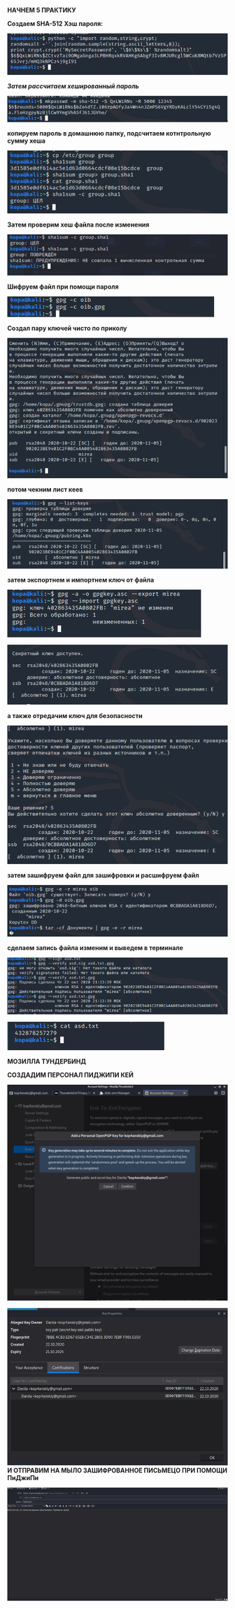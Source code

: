 **НАЧНЕМ 5 ПРАКТИКУ**

**Создаем SHA-512 Хэш пароля:**

![](https://raw.githubusercontent.com/kop4anskiy/prac5/main/1.png)

***Затем рассчитаем хешированный пароль***

![](https://raw.githubusercontent.com/kop4anskiy/prac5/main/2.png)

**копируем пароль в домашнюю папку, подсчитаем котнтрольную сумму хеша**

![](https://raw.githubusercontent.com/kop4anskiy/prac5/main/3.png)

**Затем проверим хеш файла после изменения**

![](https://raw.githubusercontent.com/kop4anskiy/prac5/main/4.png)

**Шифруем файл при помощи пароля**

![](https://raw.githubusercontent.com/kop4anskiy/prac5/main/5.png)

**Создал пару ключей чисто по приколу**

![](https://raw.githubusercontent.com/kop4anskiy/prac5/main/6.png)

**потом чекним лист кеев**

![](https://raw.githubusercontent.com/kop4anskiy/prac5/main/7.png)

**затем экспортнем и импортнем ключ от файла**

![](https://raw.githubusercontent.com/kop4anskiy/prac5/main/8.png)

![](https://raw.githubusercontent.com/kop4anskiy/prac5/main/9.png)

**а также отредачим ключ для безопасности**

![](https://raw.githubusercontent.com/kop4anskiy/prac5/main/10.png)

**затем зашифруем файл для зашифровки и расшифруем файл**

![](https://raw.githubusercontent.com/kop4anskiy/prac5/main/11.png)

**сделаем запись файла изменим и выведем в терминале**

![](https://raw.githubusercontent.com/kop4anskiy/prac5/main/12.png)

![](https://raw.githubusercontent.com/kop4anskiy/prac5/main/13.png)

**МОЗИЛЛА ТУНДЕРБИНД**

**СОЗДАДИМ ПЕРСОНАЛ ПИДЖИПИ КЕЙ** 

![](https://raw.githubusercontent.com/kop4anskiy/prac5/main/14.png)

![](https://raw.githubusercontent.com/kop4anskiy/prac5/main/15.png)
**И ОТПРАВИМ НА МЫЛО ЗАШИФРОВАННОЕ ПИСЬМЕЦО ПРИ ПОМОЩИ ПиДжиПи**

![](https://raw.githubusercontent.com/kop4anskiy/prac5/main/16.png)
